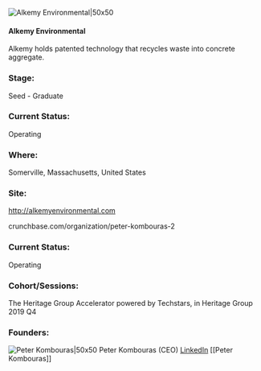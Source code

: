 

![Alkemy Environmental|50x50](https://apimg.techstars.com/connect/images/image_files/5d5c50d334a60d0499000025/original/Alkemy_Logo_-_Peter_Kombouras_%281%29.jpg)

#### Alkemy Environmental
Alkemy holds patented technology that recycles waste into concrete aggregate.

### Stage: 
Seed - Graduate 

### Current Status: 
Operating

### Where:
Somerville, Massachusetts, United States

### Site:
http://alkemyenvironmental.com



crunchbase.com/organization/peter-kombouras-2

### Current Status: 
Operating

### Cohort/Sessions: 
The Heritage Group Accelerator powered by Techstars, in Heritage Group 2019 Q4

### Founders: 

![Peter Kombouras|50x50](http://s3.amazonaws.com/ts-accel-connect-uploads/images/image_files/5d5f22b034a60d0499000066/original/IMG_1908.jpeg) Peter Kombouras (CEO) [LinkedIn](https://linkedin.com/in/peter-kombouras-181b888) [[Peter Kombouras]]


